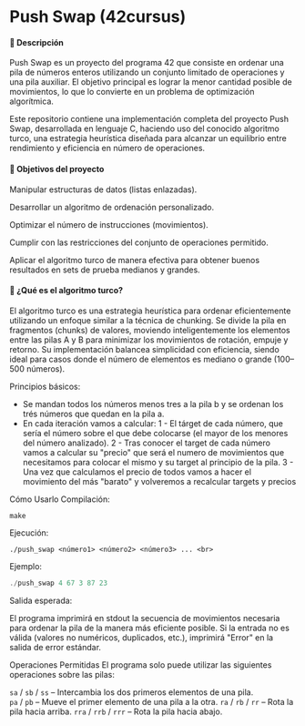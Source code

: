 # Push Swap (42cursus)

#### 📌 Descripción


Push Swap es un proyecto del programa 42 que consiste en ordenar una pila de números enteros utilizando un conjunto limitado de operaciones y una pila auxiliar. El objetivo principal es lograr la menor cantidad posible de movimientos, lo que lo convierte en un problema de optimización algorítmica.

Este repositorio contiene una implementación completa del proyecto Push Swap, desarrollada en lenguaje C, haciendo uso del conocido algoritmo turco, una estrategia heurística diseñada para alcanzar un equilibrio entre rendimiento y eficiencia en número de operaciones.

#### 🚀 Objetivos del proyecto

Manipular estructuras de datos (listas enlazadas).

Desarrollar un algoritmo de ordenación personalizado.

Optimizar el número de instrucciones (movimientos).

Cumplir con las restricciones del conjunto de operaciones permitido.

Aplicar el algoritmo turco de manera efectiva para obtener buenos resultados en sets de prueba medianos y grandes.

#### 🧠 ¿Qué es el algoritmo turco?

El algoritmo turco es una estrategia heurística para ordenar eficientemente utilizando un enfoque similar a la técnica de chunking. Se divide la pila en fragmentos (chunks) de valores, moviendo inteligentemente los elementos entre las pilas A y B para minimizar los movimientos de rotación, empuje y retorno. Su implementación balancea simplicidad con eficiencia, siendo ideal para casos donde el número de elementos es mediano o grande (100–500 números).

Principios básicos:
- Se mandan todos los números menos tres a la pila b y se ordenan los trés números que quedan en la pila a.
- En cada iteración vamos a calcular:
    1 - El tárget de cada número, que sería el número sobre el que debe colocarse (el mayor de los menores del número analizado).
    2 - Tras conocer el target de cada número vamos a calcular su "precio" que será el numero de movimientos que necesitamos para colocar el mismo y su target al principio de la pila.
    3 - Una vez que calculamos el precio de todos vamos a hacer el movimiento del más "barato" y volveremos a recalcular targets y precios

Cómo Usarlo
Compilación:
```
make
```
Ejecución:

```
./push_swap <número1> <número2> <número3> ... <br>
```

Ejemplo:

```c
./push_swap 4 67 3 87 23
```

Salida esperada:

El programa imprimirá en stdout la secuencia de movimientos necesaria para ordenar la pila de la manera más eficiente posible.
Si la entrada no es válida (valores no numéricos, duplicados, etc.), imprimirá "Error" en la salida de error estándar.

Operaciones Permitidas
El programa solo puede utilizar las siguientes operaciones sobre las pilas:

`sa` / `sb` / `ss` – Intercambia los dos primeros elementos de una pila. <br>
`pa` / `pb` – Mueve el primer elemento de una pila a la otra.
`ra` / `rb` / `rr` – Rota la pila hacia arriba.
`rra` / `rrb` / `rrr` – Rota la pila hacia abajo.
